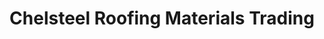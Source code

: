 ---
title: "Chelsteel Roofing Materials Trading"
url: /tanauan/chelsteel-roofing-materials-trading/
shop: trade
---